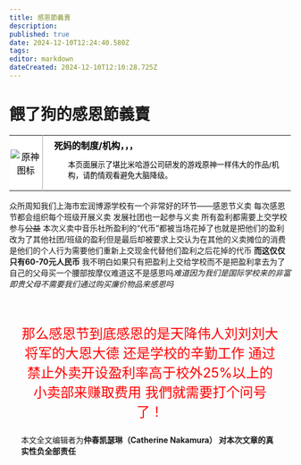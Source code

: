 ```yaml
---
title: 感恩節義賣
description: 
published: true
date: 2024-12-10T12:24:40.580Z
tags: 
editor: markdown
dateCreated: 2024-12-10T12:10:28.725Z
---
```


# 餵了狗的感恩節義賣
<table class="custom-table" style="background-color: #FFFFFF; color: #000000;">
  <tr>
    <td style="width: 55px; padding: 2px; text-align: center; border-right:1px solid #AAA;">
      <img src="https://photo.vteamer.cc/i/2024/11/18/ia544o.png" alt="原神图标" />
</td>
    <td style="padding: 5px 20px;">
<b>死妈的制度/机构，，，</b>
    <div style="font-size: smaller; margin: 2px 0px 2px 25px;">
      <p>本页面展示了堪比米哈游公司研发的游戏原神一样伟大的作品/机构，请酌情观看避免大脑降级。</p>
      </div>
    </td>
  </tr>
</table>

众所周知我们上海市宏润博源学校有一个非常好的环节——感恩节义卖
每次感恩节都会组织每个班级开展义卖 发展社团也一起参与义卖
所有盈利都需要上交学校参与~~公益~~
本次义卖中音乐社所盈利的“代币”都被当场花掉了也就是把他们的盈利改为了其他社团/班级的盈利但是最后却被要求上交认为在其他的义卖摊位的消费是他们的个人行为需要他们重新上交现金代替他们盈利之后花掉的代币
**而这仅仅只有60-70元人民币**
我不明白如果只有把盈利上交给学校而不是把盈利拿去为了自己的父母买一个腰部按摩仪难道这不是感恩吗*难道因为我们是国际学校来的非富即贵父母不需要我们通过购买廉价物品来感恩吗*

<div style="padding:1.5em;">

<p>

<center>

<big><big><big><big><big>

<span style="color:red">那么感恩节到底感恩的是天降伟人刘刘刘大将军的大恩大德 还是学校的辛勤工作 通过禁止外卖开设盈利率高于校外25%以上的小卖部来赚取费用 我們就需要打个问号了！</span>

</big></big></big></big></big>

</center>

<div style="text-align:right">


</div>

<div>
  
  
  本文全文编辑者为**仲春凯瑟琳（Catherine Nakamura） 对本次文章的真实性负全部责任**